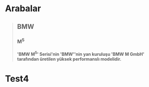 # **Arabalar**
> ## **BMW**
> ### M<sup>5</sup>
> #### 'BMW M<sup>5</sup>' Serisi'nin 'BMW''nin yan kuruluşu 'BMW M GmbH' tarafından üretilen yüksek performanslı modelidir. 
# Test4